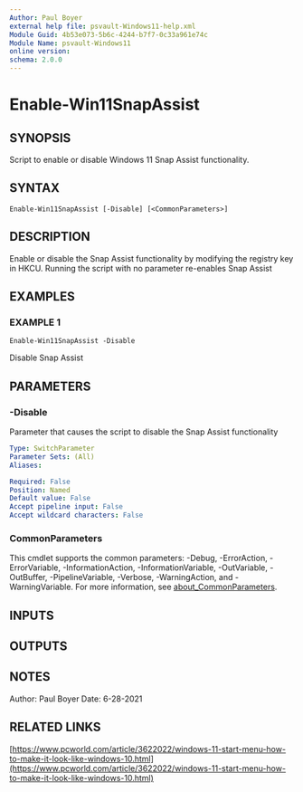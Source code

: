```yaml
---
Author: Paul Boyer
external help file: psvault-Windows11-help.xml
Module Guid: 4b53e073-5b6c-4244-b7f7-0c33a961e74c
Module Name: psvault-Windows11
online version:
schema: 2.0.0
---
```


# Enable-Win11SnapAssist

## SYNOPSIS
Script to enable or disable Windows 11 Snap Assist functionality.

## SYNTAX

```
Enable-Win11SnapAssist [-Disable] [<CommonParameters>]
```

## DESCRIPTION
Enable or disable the Snap Assist functionality by modifying the registry key in HKCU.
Running the script with no parameter re-enables Snap Assist

## EXAMPLES

### EXAMPLE 1
```
Enable-Win11SnapAssist -Disable
```

Disable Snap Assist

## PARAMETERS

### -Disable
Parameter that causes the script to disable the Snap Assist functionality

```yaml
Type: SwitchParameter
Parameter Sets: (All)
Aliases:

Required: False
Position: Named
Default value: False
Accept pipeline input: False
Accept wildcard characters: False
```

### CommonParameters
This cmdlet supports the common parameters: -Debug, -ErrorAction, -ErrorVariable, -InformationAction, -InformationVariable, -OutVariable, -OutBuffer, -PipelineVariable, -Verbose, -WarningAction, and -WarningVariable. For more information, see [about_CommonParameters](http://go.microsoft.com/fwlink/?LinkID=113216).

## INPUTS

## OUTPUTS

## NOTES
Author: Paul Boyer
Date: 6-28-2021

## RELATED LINKS

[https://www.pcworld.com/article/3622022/windows-11-start-menu-how-to-make-it-look-like-windows-10.html](https://www.pcworld.com/article/3622022/windows-11-start-menu-how-to-make-it-look-like-windows-10.html)

